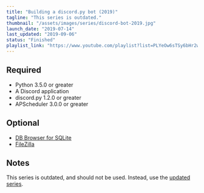 ```yaml
---
title: "Building a discord.py bot (2019)"
tagline: "This series is outdated."
thumbnail: "/assets/images/series/discord-bot-2019.jpg"
launch_date: "2019-07-14"
last_updated: "2019-09-06"
status: "Finished"
playlist_link: "https://www.youtube.com/playlist?list=PLYeOw6sTSy6bHr2w8nOV0CpKskuOuU1XE"
---
```


## Required

* Python 3.5.0 or greater
* A Discord application
* discord.py 1.2.0 or greater
* APScheduler 3.0.0 or greater

## Optional

* [DB Browser for SQLite](https://sqlitebrowser.org/dl/)
* [FileZilla](https://filezilla-project.org/download.php?type=client)

## Notes

This series is outdated, and should not be used. Instead, use the [updated series](https://carberra.xyz/series/discord-bot-2020).
